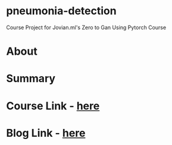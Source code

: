 # pneumonia-detection
Course Project for Jovian.ml's Zero to Gan Using Pytorch Course

# About

# Summary

# Course Link - [here](zerotogans.com)

# Blog Link - [here](https://zed1025.github.io/pneumonia-detection/)
